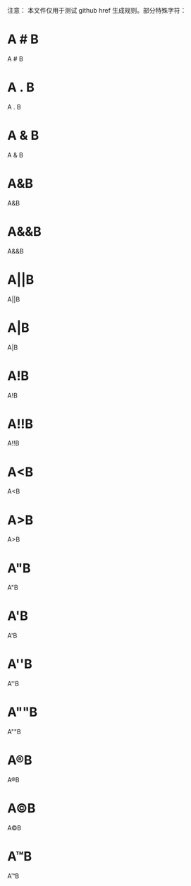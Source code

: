 注意：
本文件仅用于测试 github href 生成规则。部分特殊字符：
# A # B 
A # B
# A . B
A . B
# A & B 
A & B 
# A&B
A&B
# A&&B
A&&B
# A||B
A||B
# A|B
A|B
# A!B
A!B
# A!!B
A!!B
# A<B
A<B
# A>B
A>B
# A"B
A"B
# A'B
A'B
# A''B
A''B
# A""B
A""B
# A®B
A®B
# A©B
A©B
# A™B
A™B